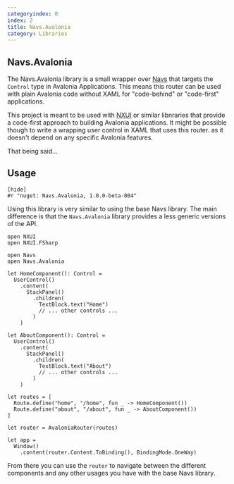 ```yaml
---
categoryindex: 0
index: 2
title: Navs.Avalonia
category: Libraries
---
```


## Navs.Avalonia

The Navs.Avalonia library is a small wrapper over [Navs](./Navs.fsx) that targets the `Control` type in Avalonia Applications.
This means this router can be used with plain Avalonia code without XAML for "code-behind" or "code-first" applications.

This project is meant to be used with [NXUI](https://github.com/wieslawsoltes/NXUI) or similar libnraries that provide a code-first approach to building Avalonia applications. It might be possible though to write a wrapping user control in XAML that uses this router. as it doesn't depend on any specific Avalonia features.

That being said...

## Usage

    [hide]
    #r "nuget: Navs.Avalonia, 1.0.0-beta-004"

Using this library is very similar to using the base Navs library. The main difference is that the `Navs.Avalonia` library provides a less generic versions of the API.

    open NXUI
    open NXUI.FSharp

    open Navs
    open Navs.Avalonia

    let HomeComponent(): Control =
      UserControl()
        .content(
          StackPanel()
            .children(
              TextBlock.text("Home")
              // ... other controls ...
            )
        )

    let AboutComponent(): Control =
      UserControl()
        .content(
          StackPanel()
            .children(
              TextBlock.text("About")
              // ... other controls ...
            )
        )

    let routes = [
      Route.define("home", "/home", fun _ -> HomeComponent())
      Route.define("about", "/about", fun _ -> AboutComponent())
    ]

    let router = AvaloniaRouter(routes)

    let app =
      Window()
        .content(router.Content.ToBinding(), BindingMode.OneWay)

From there you can use the `router` to navigate between the different components and any other usages you have with the base Navs library.
